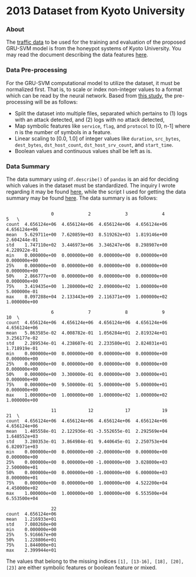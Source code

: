 2013 Dataset from Kyoto University
===

### About ###

The [traffic data](http://www.takakura.com/Kyoto_data/ext_old_data201704/) to be used for the training and evaluation of the proposed GRU-SVM model is from the honeypot systems of Kyoto University. You may read the document describing the data features [here](http://www.takakura.com/Kyoto_data/BenchmarkData-Description-v5.pdf).

### Data Pre-processing ###

For the GRU-SVM computational model to utilize the dataset, it must be normalized first. That is, to scale or index non-integer values to a format which can be read by the neural network. Based from [this study](http://scholarworks.rit.edu/cgi/viewcontent.cgi?article=9241&context=theses), the pre-processing will be as follows:

* Split the dataset into multiple files, separated which pertains to (1) logs with an attack detected, and (2) logs with no attack detected,
* Map symbolic features like `service`, `flag`, and `protocol` to [0, n-1] where n is the number of symbols in a feature.
* Linear scaling to [0.0, 1.0] of integer values like `duration`, `src_bytes`, `dest_bytes`, `dst_host_count`, `dst_host_srv_count`, and `start_time`.
* Boolean values and continuous values shall be left as is.

### Data Summary ###

The data summary using `df.describe()` of `pandas` is an aid for deciding which values in the dataset must be standardized. The inquiry I wrote regarding it may be found [here](https://stats.stackexchange.com/questions/291081/standardization-or-normalization), while the script I used for getting the data summary may be found [here](pandas-describe.py). The data summary is as follows:

```

                 0             2             3             4             5   \
count  4.656124e+06  4.656124e+06  4.656124e+06  4.656124e+06  4.656124e+06   
mean   5.629711e+00  7.620859e+03  8.519262e+03  1.819146e+00  2.604244e-01   
std    1.747110e+02  3.446973e+06  3.346247e+06  8.298907e+00  4.228922e-01   
min    0.000000e+00  0.000000e+00  0.000000e+00  0.000000e+00  0.000000e+00   
25%    0.000000e+00  0.000000e+00  0.000000e+00  0.000000e+00  0.000000e+00   
50%    2.866777e+00  0.000000e+00  0.000000e+00  0.000000e+00  0.000000e+00   
75%    3.419435e+00  1.280000e+02  2.090000e+02  1.000000e+00  5.000000e-01   
max    8.097288e+04  2.133443e+09  2.116371e+09  1.000000e+02  1.000000e+00   

                 6             7             8             9             10  \
count  4.656124e+06  4.656124e+06  4.656124e+06  4.656124e+06  4.656124e+06   
mean   5.863585e-02  4.008782e-01  1.056284e+01  2.819324e+01  3.256177e-02   
std    2.289534e-01  4.238607e-01  2.233580e+01  2.824031e+01  1.718919e-01   
min    0.000000e+00  0.000000e+00  0.000000e+00  0.000000e+00  0.000000e+00   
25%    0.000000e+00  0.000000e+00  0.000000e+00  0.000000e+00  0.000000e+00   
50%    0.000000e+00  3.300000e-01  0.000000e+00  3.000000e+01  0.000000e+00   
75%    0.000000e+00  9.500000e-01  5.000000e+00  5.000000e+01  0.000000e+00   
max    1.000000e+00  1.000000e+00  1.000000e+02  1.000000e+02  1.000000e+00   

                 11            12            17            19            21  \
count  4.656124e+06  4.656124e+06  4.656124e+06  4.656124e+06  4.656124e+06   
mean   1.405558e-01  2.122936e-01 -3.552655e-01  2.292569e+04  1.648552e+03   
std    3.280353e-01  3.864984e-01  9.440645e-01  2.250753e+04  6.820971e+03   
min    0.000000e+00  0.000000e+00 -2.000000e+00  0.000000e+00  0.000000e+00   
25%    0.000000e+00  0.000000e+00 -1.000000e+00  3.028000e+03  2.500000e+01   
50%    0.000000e+00  0.000000e+00 -1.000000e+00  6.000000e+03  8.000000e+01   
75%    0.000000e+00  0.000000e+00  1.000000e+00  4.522200e+04  4.450000e+02   
max    1.000000e+00  1.000000e+00  1.000000e+00  6.553500e+04  6.553500e+04   

                 22  
count  4.656124e+06  
mean   1.216933e+01  
std    7.080260e+00  
min    0.000000e+00  
25%    5.916667e+00  
50%    1.228806e+01  
75%    1.844000e+01  
max    2.399944e+01

```

The values that belong to the missing indices `[1], [13-16], [18], [20], [23]` are either symbolic features or boolean feature or mixed.